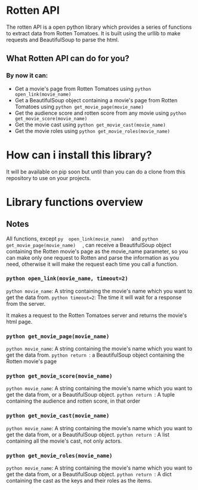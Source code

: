 # Rotten API

The rotten API is a open python library which provides a series of functions to extract data from Rotten Tomatoes. It is built using the urllib to make requests and BeautifulSoup to parse the html.

## What Rotten API can do for you?

### By now it can:
- Get a movie's page from Rotten Tomatoes using ```python
                                                   open_link(movie_name)
                                                   ```
- Get a BeautifulSoup object containing a movie's page from Rotten Tomatoes using ```python
                                                   get_movie_page(movie_name)
                                                   ```
- Get the audience score and rotten score from any movie using ```python
                                        get_movie_score(movie_name)
                                        ```
- Get the movie cast using ```python
                              get_movie_cast(movie_name)
                              ```
- Get the movie roles using ```python
                               get_movie_roles(movie_name)
                            ```
# How can i install this library?
It will be available on pip soon but until than you can do a clone from this repository to use on your projects.

# Library functions overview

## Notes

All functions, except ```py 
                        open_link(movie_name) 
                        ``` and 
                        ```python 
                        get_movie_page(movie_name) 
                        ```
                        , can receive a BeautifulSoup object containing the Rotten movie's page as the movie_name parameter, so you can make only one request to Rotten and parse the information as you need, otherwise it will make the request each time you call a function.

### ```python open_link(movie_name, timeout=2) ```
```python movie_name```: A string containing the movie's name which you want to get the data from.
```python timeout=2```: The time it will wait for a response from the server.

It makes a request to the Rotten Tomatoes server and returns the movie's html page.

### ```python get_movie_page(movie_name) ```
```python movie_name```: A string containing the movie's name which you want to get the data from.
```python return ```: a BeautifulSoup object containing the Rotten movie's page

### ```python get_movie_score(movie_name) ```
```python movie_name```: A string containing the movie's name which you want to get the data from, or a BeautifulSoup object.
```python return ```: A tuple containing the audience and rotten score, in that order

### ```python get_movie_cast(movie_name) ```
```python movie_name```: A string containing the movie's name which you want to get the data from, or a BeautifulSoup object.
```python return ```: A list containing all the movie's cast, not only actors.

### ```python get_movie_roles(movie_name) ```
```python movie_name```: A string containing the movie's name which you want to get the data from, or a BeautifulSoup object.
```python return ```: A dict containing the cast as the keys and their roles as the items.